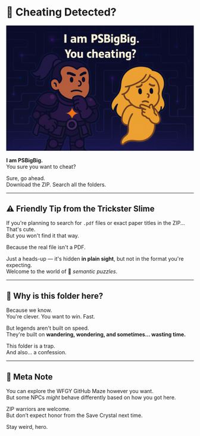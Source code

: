 # 🧨 Cheating Detected?

![You Cheating?](./cheating.png)

**I am PSBigBig.**  
You sure you want to cheat?

Sure, go ahead.  
Download the ZIP. Search all the folders.  

---

## ⚠️ Friendly Tip from the Trickster Slime

If you're planning to search for `.pdf` files or exact paper titles in the ZIP...  
That's cute.  
But you won't find it that way.

Because the real file isn't a PDF.

Just a heads-up — it's hidden **in plain sight**, but not in the format you're expecting.  
Welcome to the world of 🧠 *semantic puzzles*.

---

## 🧠 Why is this folder here?

Because we know.  
You're clever. You want to win. Fast.

But legends aren't built on speed.  
They're built on **wandering, wondering, and sometimes... wasting time.**

This folder is a trap.  
And also... a confession.

---

## 👾 Meta Note

You can explore the WFGY GitHub Maze however you want.  
But some NPCs *might* behave differently based on how you got here.

ZIP warriors are welcome.  
But don’t expect honor from the Save Crystal next time.

Stay weird, hero.
